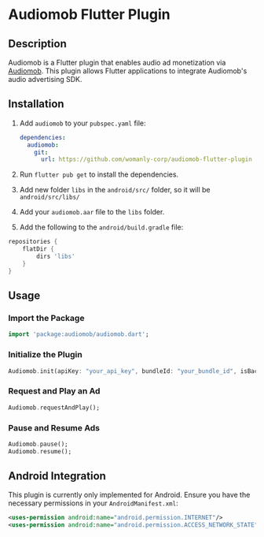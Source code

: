 # Audiomob Flutter Plugin

## Description

Audiomob is a Flutter plugin that enables audio ad monetization via [Audiomob](https://audiomob.com/). This plugin allows Flutter applications to integrate Audiomob's audio advertising SDK.

## Installation

1. Add `audiomob` to your `pubspec.yaml` file:
   ```yaml
   dependencies:
     audiomob:
       git:
         url: https://github.com/womanly-corp/audiomob-flutter-plugin
   ```
2. Run `flutter pub get` to install the dependencies.

3. Add new folder `libs` in the `android/src/` folder, so it will be `android/src/libs/`

4. Add your `audiomob.aar` file to the `libs` folder.

5. Add the following to the `android/build.gradle` file:

```gradle
repositories {
    flatDir {
        dirs 'libs'
    }
}
```

## Usage

### Import the Package

```dart
import 'package:audiomob/audiomob.dart';
```

### Initialize the Plugin

```dart
Audiomob.init(apiKey: "your_api_key", bundleId: "your_bundle_id", isBackgroundModeEnabled: true);
```

### Request and Play an Ad

```dart
Audiomob.requestAndPlay();
```

### Pause and Resume Ads

```dart
Audiomob.pause();
Audiomob.resume();
```

## Android Integration

This plugin is currently only implemented for Android. Ensure you have the necessary permissions in your `AndroidManifest.xml`:

```xml
<uses-permission android:name="android.permission.INTERNET"/>
<uses-permission android:name="android.permission.ACCESS_NETWORK_STATE"/>
```
